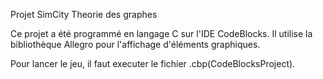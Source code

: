Projet SimCity Theorie des graphes



Ce projet a été programmé en langage C sur l'IDE CodeBlocks. Il utilise la bibliothèque Allegro pour l'affichage d'éléments graphiques.

Pour lancer le jeu, il faut executer le fichier .cbp(CodeBlocksProject). 
